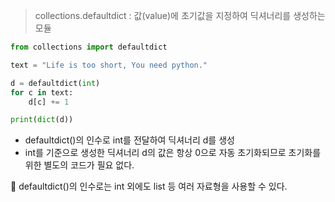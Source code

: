 > collections.defaultdict
: 값(value)에 초기값을 지정하여 딕셔너리를 생성하는 모듈

```python
from collections import defaultdict

text = "Life is too short, You need python."

d = defaultdict(int)
for c in text:
    d[c] += 1

print(dict(d))
```

- defaultdict()의 인수로 int를 전달하여 딕셔너리 d를 생성
- int를 기준으로 생성한 딕셔너리 d의 값은 항상 0으로 자동 초기화되므로 초기화를 위한 별도의 코드가 필요 없다.

📍 defaultdict()의 인수로는 int 외에도 list 등 여러 자료형을 사용할 수 있다.